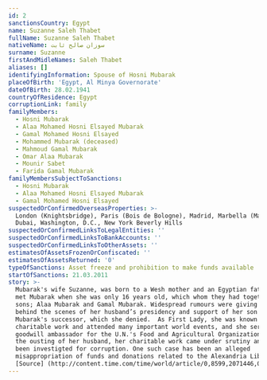 ```yaml
---
id: 2
sanctionsCountry: Egypt
name: Suzanne Saleh Thabet
fullName: Suzanne Saleh Thabet
nativeName: سوزان صالح ثابت‎
surname: Suzanne
firstAndMidleNames: Saleh Thabet
aliases: []
identifyingInformation: Spouse of Hosni Mubarak
placeOfBirth: 'Egypt, Al Minya Governorate'
dateOfBirth: 28.02.1941
countryOfResidence: Egypt
corruptionLink: family
familyMembers:
  - Hosni Mubarak
  - Alaa Mohamed Hosni Elsayed Mubarak
  - Gamal Mohamed Hosni Elsayed
  - Mohammed Mubarak (deceased)
  - Mahmoud Gamal Mubarak
  - Omar Alaa Mubarak
  - Mounir Sabet
  - Farida Gamal Mubarak
familyMembersSubjectToSanctions:
  - Hosni Mubarak
  - Alaa Mohamed Hosni Elsayed Mubarak
  - Gamal Mohamed Hosni Elsayed
suspectedOrConfirmedOverseasProperties: >-
  London (Knightsbridge), Paris (Bois de Bologne), Madrid, Marbella (Malaga)
  Dubai, Washington, D.C., New York Beverly Hills 
suspectedOrConfirmedLinksToLegalEntities: ''
suspectedOrConfirmedLinksToBankAccounts: ''
suspectedOrConfirmedLinksToOtherAssets: ''
estimatesOfAssetsFrozenOrConfiscated: ''
estimatesOfAssetsReturned: '0'
typeOfSanctions: Asset freeze and prohibition to make funds available
startOfSanctions: 21.03.2011
story: >-
  Mubarak's wife Suzanne, was born to a Wesh mother and an Egyptian father.  She
  met Mubarak when she was only 16 years old, which whom they had together two
  sons; Alaa Mubarak and Gamal Mubarak. Widespread rumours were giving her power
  behind the scenes of her husband’s presidency and support of her son Gamal as
  Mubarak's successor, which she denied.  As First Lady, she was known for her
  charitable work and attended many important world events, and she served
  goodwill ambassador for the U.N.'s Food and Agricultural Organization. After
  the ousting of her husband, her charitable work came under srutiny and she has
  been investigted for corruption. One such case has been an alleged
  misappropriation of funds and donations related to the Alexandria Library.
  [Source] (http://content.time.com/time/world/article/0,8599,2071446,00.html) 
---
```

